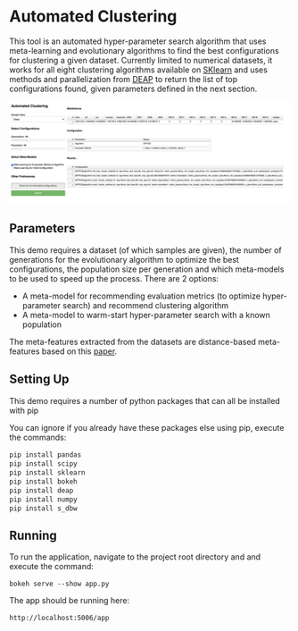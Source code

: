 # Automated Clustering
This tool is an automated hyper-parameter search algorithm that uses meta-learning and evolutionary algorithms to find the best configurations for clustering a given dataset. Currently limited to numerical datasets, it works for all eight clustering algorithms available on [SKlearn](https://scikit-learn.org/stable/modules/clustering.html) and uses methods and parallelization from [DEAP](https://deap.readthedocs.io/en/master/index.html) to return the list of top configurations found, given parameters defined in the next section.

![Demo](https://github.com/Lekunze/autoclus/blob/master/img/app.png?raw=true)
## Parameters

This demo requires a dataset (of which samples are given), the number of generations for the evolutionary algorithm to optimize the best configurations, the population size per generation and which meta-models to be used to speed up the process. There are 2 options:
- A meta-model for recommending evaluation metrics (to optimize hyper-parameter search) and recommend clustering algorithm
- A meta-model to warm-start hyper-parameter search with a known population

The meta-features extracted from the datasets are distance-based meta-features based on this [paper](https://www.sciencedirect.com/science/article/pii/S0020025514011967).
## Setting Up

This demo requires a number of python packages that can all be installed with pip

You can ignore if you already have these packages else using pip, execute the commands:

    pip install pandas
    pip install scipy
    pip install sklearn
    pip install bokeh
    pip install deap
    pip install numpy
    pip install s_dbw
    
## Running

To run the application, navigate to the project root directory and
and execute the command:

    bokeh serve --show app.py  

The app should be running here:

    http://localhost:5006/app